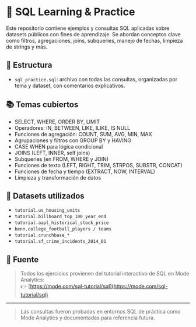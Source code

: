 # 🧠 SQL Learning & Practice

Este repositorio contiene ejemplos y consultas SQL aplicadas sobre datasets públicos con fines de aprendizaje. Se abordan conceptos clave como filtros, agregaciones, joins, subqueries, manejo de fechas, limpieza de strings y más.

## 📂 Estructura

- `sql_practice.sql`: archivo con todas las consultas, organizadas por tema y dataset, con comentarios explicativos.

## 📚 Temas cubiertos

- SELECT, WHERE, ORDER BY, LIMIT
- Operadores: IN, BETWEEN, LIKE, ILIKE, IS NULL
- Funciones de agregación: COUNT, SUM, AVG, MIN, MAX
- Agrupaciones y filtros con GROUP BY y HAVING
- CASE WHEN para lógica condicional
- JOINS (LEFT, INNER, self joins)
- Subqueries (en FROM, WHERE y JOIN)
- Funciones de texto (LEFT, RIGHT, TRIM, STRPOS, SUBSTR, CONCAT)
- Funciones de fecha y tiempo (EXTRACT, NOW, INTERVAL)
- Limpieza y transformación de datos

## 🧪 Datasets utilizados

- `tutorial.us_housing_units`
- `tutorial.billboard_top_100_year_end`
- `tutorial.aapl_historical_stock_price`
- `benn.college_football_players / teams`
- `tutorial.crunchbase_*`
- `tutorial.sf_crime_incidents_2014_01`

## 📝 Fuente

> Todos los ejercicios provienen del tutorial interactivo de SQL en Mode Analytics:  
> 👉 [https://mode.com/sql-tutorial/sql](https://mode.com/sql-tutorial/sql)

---

> Las consultas fueron probadas en entornos SQL de práctica como Mode Analytics y documentadas para referencia futura.
